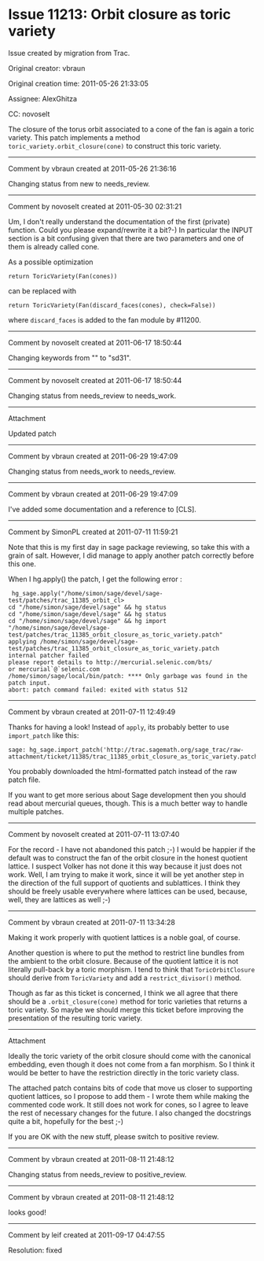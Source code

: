 # Issue 11213: Orbit closure as toric variety

Issue created by migration from Trac.

Original creator: vbraun

Original creation time: 2011-05-26 21:33:05

Assignee: AlexGhitza

CC:  novoselt

The closure of the torus orbit associated to a cone of the fan is again a toric variety. This patch implements a method `toric_variety.orbit_closure(cone)` to construct this toric variety.


---

Comment by vbraun created at 2011-05-26 21:36:16

Changing status from new to needs_review.


---

Comment by novoselt created at 2011-05-30 02:31:21

Um, I don't really understand the documentation of the first (private) function. Could you please expand/rewrite it a bit?-) In particular the INPUT section is a bit confusing given that there are two parameters and one of them is already called cone.

As a possible optimization

```
return ToricVariety(Fan(cones))
```

can be replaced with

```
return ToricVariety(Fan(discard_faces(cones), check=False))
```

where `discard_faces` is added to the fan module by #11200.


---

Comment by novoselt created at 2011-06-17 18:50:44

Changing keywords from "" to "sd31".


---

Comment by novoselt created at 2011-06-17 18:50:44

Changing status from needs_review to needs_work.


---

Attachment

Updated patch


---

Comment by vbraun created at 2011-06-29 19:47:09

Changing status from needs_work to needs_review.


---

Comment by vbraun created at 2011-06-29 19:47:09

I've added some documentation and a reference to [CLS].


---

Comment by SimonPL created at 2011-07-11 11:59:21

Note that this is my first day in sage package reviewing, so take this with a grain of salt. However, I did manage to apply another patch correctly before this one.

When I hg.apply() the patch, I get the following error :

```
 hg_sage.apply("/home/simon/sage/devel/sage-test/patches/trac_11385_orbit_cl>
cd "/home/simon/sage/devel/sage" && hg status
cd "/home/simon/sage/devel/sage" && hg status
cd "/home/simon/sage/devel/sage" && hg import   "/home/simon/sage/devel/sage-test/patches/trac_11385_orbit_closure_as_toric_variety.patch"
applying /home/simon/sage/devel/sage-test/patches/trac_11385_orbit_closure_as_toric_variety.patch
internal patcher failed
please report details to http://mercurial.selenic.com/bts/
or mercurial`@`selenic.com
/home/simon/sage/local/bin/patch: **** Only garbage was found in the patch input.
abort: patch command failed: exited with status 512
```



---

Comment by vbraun created at 2011-07-11 12:49:49

Thanks for having a look! Instead of `apply`, its probably better to use `import_patch` like this:

```
sage: hg_sage.import_patch('http://trac.sagemath.org/sage_trac/raw-attachment/ticket/11385/trac_11385_orbit_closure_as_toric_variety.patch')
```

You probably downloaded the html-formatted patch instead of the raw patch file.

If you want to get more serious about Sage development then you should read about mercurial queues, though. This is a much better way to handle multiple patches.


---

Comment by novoselt created at 2011-07-11 13:07:40

For the record - I have not abandoned this patch ;-) I would be happier if the default was to construct the fan of the orbit closure in the honest quotient lattice. I suspect Volker has not done it this way because it just does not work. Well, I am trying to make it work, since it will be yet another step in the direction of the full support of quotients and sublattices. I think they should be freely usable everywhere where lattices can be used, because, well, they are lattices as well ;-)


---

Comment by vbraun created at 2011-07-11 13:34:28

Making it work properly with quotient lattices is a noble goal, of course.

Another question is where to put the method to restrict line bundles from the ambient to the orbit closure. Because of the quotient lattice it is not literally pull-back by a toric morphism. I tend to think that `ToricOrbitClosure` should derive from `ToricVariety` and add a `restrict_divisor()` method.

Though as far as this ticket is concerned, I think we all agree that there should be a `.orbit_closure(cone)` method for toric varieties that returns a toric variety. So maybe we should merge this ticket before improving the presentation of the resulting toric variety.


---

Attachment

Ideally the toric variety of the orbit closure should come with the canonical embedding, even though it does not come from a fan morphism. So I think it would be better to have the restriction directly in the toric variety class.

The attached patch contains bits of code that move us closer to supporting quotient lattices, so I propose to add them - I wrote them while making the commented code work. It still does not work for cones, so I agree to leave the rest of necessary changes for the future. I also changed the docstrings quite a bit, hopefully for the best ;-)

If you are OK with the new stuff, please switch to positive review.


---

Comment by vbraun created at 2011-08-11 21:48:12

Changing status from needs_review to positive_review.


---

Comment by vbraun created at 2011-08-11 21:48:12

looks good!


---

Comment by leif created at 2011-09-17 04:47:55

Resolution: fixed
